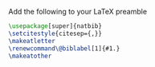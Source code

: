 Add the following to your LaTeX preamble 

```tex
\usepackage[super]{natbib}
\setcitestyle{citesep={,}}
\makeatletter  
\renewcommand\@biblabel[1]{#1.}  
\makeatother
```
